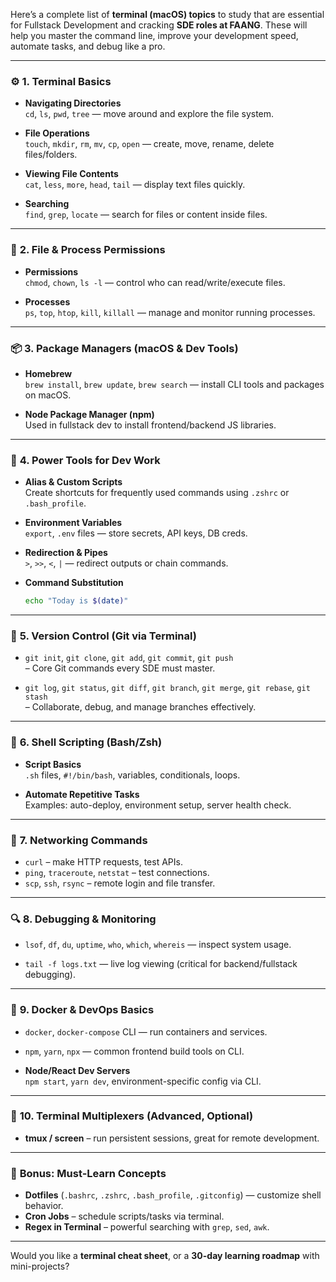 Here’s a complete list of **terminal (macOS) topics** to study that are essential for Fullstack Development and cracking **SDE roles at FAANG**. These will help you master the command line, improve your development speed, automate tasks, and debug like a pro.

---

### ⚙️ **1. Terminal Basics**
- **Navigating Directories**  
  `cd`, `ls`, `pwd`, `tree` — move around and explore the file system.
  
- **File Operations**  
  `touch`, `mkdir`, `rm`, `mv`, `cp`, `open` — create, move, rename, delete files/folders.

- **Viewing File Contents**  
  `cat`, `less`, `more`, `head`, `tail` — display text files quickly.

- **Searching**  
  `find`, `grep`, `locate` — search for files or content inside files.

---

### 📝 **2. File & Process Permissions**
- **Permissions**  
  `chmod`, `chown`, `ls -l` — control who can read/write/execute files.

- **Processes**  
  `ps`, `top`, `htop`, `kill`, `killall` — manage and monitor running processes.

---

### 📦 **3. Package Managers (macOS & Dev Tools)**
- **Homebrew**  
  `brew install`, `brew update`, `brew search` — install CLI tools and packages on macOS.

- **Node Package Manager (npm)**  
  Used in fullstack dev to install frontend/backend JS libraries.

---

### 🧰 **4. Power Tools for Dev Work**
- **Alias & Custom Scripts**  
  Create shortcuts for frequently used commands using `.zshrc` or `.bash_profile`.

- **Environment Variables**  
  `export`, `.env` files — store secrets, API keys, DB creds.

- **Redirection & Pipes**  
  `>`, `>>`, `<`, `|` — redirect outputs or chain commands.

- **Command Substitution**  
  ```sh
  echo "Today is $(date)"
  ```

---

### 📁 **5. Version Control (Git via Terminal)**
- `git init`, `git clone`, `git add`, `git commit`, `git push`  
  – Core Git commands every SDE must master.

- `git log`, `git status`, `git diff`, `git branch`, `git merge`, `git rebase`, `git stash`  
  – Collaborate, debug, and manage branches effectively.

---

### 🐚 **6. Shell Scripting (Bash/Zsh)**
- **Script Basics**  
  `.sh` files, `#!/bin/bash`, variables, conditionals, loops.

- **Automate Repetitive Tasks**  
  Examples: auto-deploy, environment setup, server health check.

---

### 🧪 **7. Networking Commands**
- `curl` – make HTTP requests, test APIs.  
- `ping`, `traceroute`, `netstat` – test connections.  
- `scp`, `ssh`, `rsync` – remote login and file transfer.

---

### 🔍 **8. Debugging & Monitoring**
- `lsof`, `df`, `du`, `uptime`, `who`, `which`, `whereis` — inspect system usage.

- `tail -f logs.txt` — live log viewing (critical for backend/fullstack debugging).

---

### 🐳 **9. Docker & DevOps Basics**
- `docker`, `docker-compose` CLI — run containers and services.

- `npm`, `yarn`, `npx` — common frontend build tools on CLI.

- **Node/React Dev Servers**  
  `npm start`, `yarn dev`, environment-specific config via CLI.

---

### 📖 **10. Terminal Multiplexers (Advanced, Optional)**
- **tmux / screen** – run persistent sessions, great for remote development.

---

### 🧠 **Bonus: Must-Learn Concepts**
- **Dotfiles** (`.bashrc`, `.zshrc`, `.bash_profile`, `.gitconfig`) — customize shell behavior.  
- **Cron Jobs** – schedule scripts/tasks via terminal.  
- **Regex in Terminal** – powerful searching with `grep`, `sed`, `awk`.

---

Would you like a **terminal cheat sheet**, or a **30-day learning roadmap** with mini-projects?